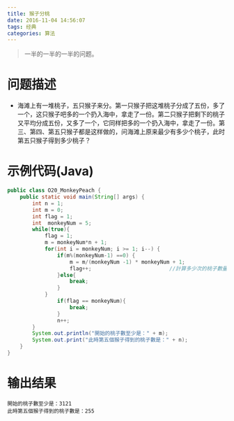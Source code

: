 ```yaml
---
title: 猴子分桃
date: 2016-11-04 14:56:07
tags: 经典
categories: 算法
---
```

>一半的一半的一半的问题。

<!--more-->
# 问题描述
- 海滩上有一堆桃子，五只猴子来分。第一只猴子把这堆桃子分成了五份，多了一个，这只猴子吧多的一个扔入海中，拿走了一份。第二只猴子把剩下的桃子又平均分成五份，又多了一个，它同样把多的一个扔入海中，拿走了一份。第三、第四、第五只猴子都是这样做的，问海滩上原来最少有多少个桃子，此时第五只猴子得到多少桃子？

# 示例代码(Java) 
```java
public class O20_MonkeyPeach {
    public static void main(String[] args) {
        int n = 1;
        int m = 0;
        int flag = 1;
        int  monkeyNum = 5;
        while(true){
            flag = 1;
            m = monkeyNum*n + 1;
            for(int i = monkeyNum; i >= 1; i--) {
                if(m%(monkeyNum-1) ==0) {
                    m = m/(monkeyNum -1) * monkeyNum + 1;
                    flag++;							//計算多少次的桃子數量被4整除
                }else{
                    break;
                }
            }
                if(flag == monkeyNum){                                 //每次的桃子數量都能被4整除
                    break;
                }
                n++;
        }
        System.out.println("開始的桃子數至少是：" + m);
        System.out.print("此時第五個猴子得到的桃子數是：" + n);
    }
}
```
# 输出结果
    開始的桃子數至少是：3121
    此時第五個猴子得到的桃子數是：255 